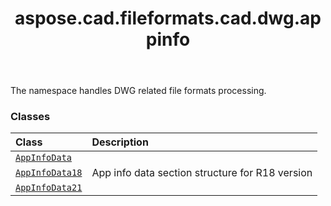 ﻿---
title: aspose.cad.fileformats.cad.dwg.appinfo
second_title: Aspose.CAD for Python via .NET API References
description: 
type: docs
weight: 10
url: /python-net/aspose.cad.fileformats.cad.dwg.appinfo/
is_root: false
---

The namespace handles DWG related file formats processing.

### Classes
| Class | Description |
| :- | :- |
| [`AppInfoData`](/cad/python-net/aspose.cad.fileformats.cad.dwg.appinfo/appinfodata) |  |
| [`AppInfoData18`](/cad/python-net/aspose.cad.fileformats.cad.dwg.appinfo/appinfodata18) | App info data section structure for R18 version |
| [`AppInfoData21`](/cad/python-net/aspose.cad.fileformats.cad.dwg.appinfo/appinfodata21) |  |


